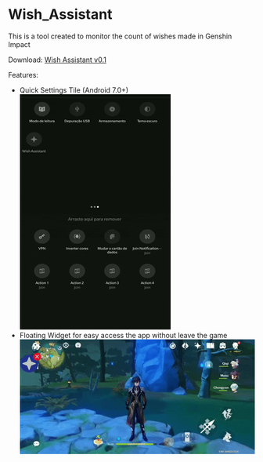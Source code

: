 # Wish_Assistant

This is a tool created to monitor the count of wishes made in Genshin Impact

Download:
[Wish Assistant v0.1](WishAssistant.apk)

  Features:
* Quick Settings Tile (Android 7.0+)<br/>
![tile](tile_config.gif)
* Floating Widget for easy access the app without leave the game<br/>
![floating](floating_widget.gif)


